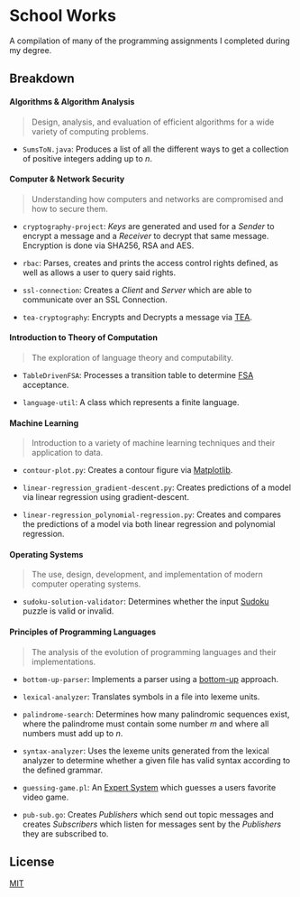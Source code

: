 # School Works

A compilation of many of the programming assignments I completed during my degree.

## Breakdown

#### Algorithms & Algorithm Analysis

> Design, analysis, and evaluation of efficient algorithms for a wide variety of computing problems.

- `SumsToN.java`: Produces a list of all the different ways to get a collection of positive integers adding up to _n_.

#### Computer & Network Security

> Understanding how computers and networks are compromised and how to secure them.

- `cryptography-project`: _Keys_ are generated and used for a _Sender_ to encrypt a message and a _Receiver_ to decrypt that same message. Encryption is done via SHA256, RSA and AES.

- `rbac`: Parses, creates and prints the access control rights defined, as well as allows a user to query said rights.

- `ssl-connection`: Creates a _Client_ and _Server_ which are able to communicate over an SSL Connection.

- `tea-cryptography`: Encrypts and Decrypts a message via [TEA](https://en.wikipedia.org/wiki/Tiny_Encryption_Algorithm).

#### Introduction to Theory of Computation

> The exploration of language theory and computability.

- `TableDrivenFSA`: Processes a transition table to determine [FSA](https://en.wikipedia.org/wiki/Finite-state_machine) acceptance.

- `language-util`: A class which represents a finite language.

#### Machine Learning

> Introduction to a variety of machine learning techniques and their application to data.

- `contour-plot.py`: Creates a contour figure via [Matplotlib](https://matplotlib.org/).

- `linear-regression_gradient-descent.py`: Creates predictions of a model via linear regression using gradient-descent.

- `linear-regression_polynomial-regression.py`: Creates and compares the predictions of a model via both linear regression and polynomial regression.

#### Operating Systems

> The use, design, development, and implementation of modern computer operating systems.

- `sudoku-solution-validator`: Determines whether the input [Sudoku](https://en.wikipedia.org/wiki/Sudoku) puzzle is valid or invalid.

#### Principles of Programming Languages

> The analysis of the evolution of programming languages and their implementations.

- `bottom-up-parser`: Implements a parser using a [bottom-up](https://en.wikipedia.org/wiki/Bottom-up_parsing) approach.

- `lexical-analyzer`: Translates symbols in a file into lexeme units.

- `palindrome-search`: Determines how many palindromic sequences exist, where the palindrome must contain some number _m_ and where all numbers must add up to _n_.

- `syntax-analyzer`: Uses the lexeme units generated from the lexical analyzer to determine whether a given file has valid syntax according to the defined grammar.

- `guessing-game.pl`: An [Expert System](https://en.wikipedia.org/wiki/Expert_system) which guesses a users favorite video game.

- `pub-sub.go`: Creates _Publishers_ which send out topic messages and creates _Subscribers_ which listen for messages sent by the _Publishers_ they are subscribed to.

## License

[MIT](https://choosealicense.com/licenses/mit/)
